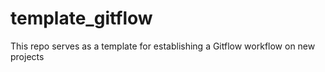 # template_gitflow
This repo serves as a template for establishing a Gitflow workflow on new projects

